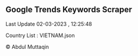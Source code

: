 

## Google Trends Keywords Scraper 
 
Last Update 02-03-2023 , 12:25:48

Country List :
VIETNAM.json



© Abdul Muttaqin 
